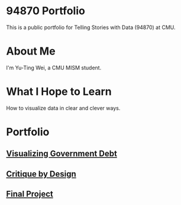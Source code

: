 # 94870 Portfolio
This is a public portfolio for Telling Stories with Data (94870) at CMU.

# About Me
I'm Yu-Ting Wei, a CMU MISM student.

# What I Hope to Learn
How to visualize data in clear and clever ways.

# Portfolio

## [Visualizing Government Debt](/dataviz2.md)

## [Critique by Design](/dataviz3.md)

## [Final Project](/final_project_Yu-Ting.md)
